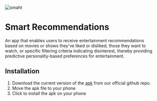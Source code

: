 
![smaht](https://github.com/Smart-Recommendations/Smart-Recommendations/assets/13189052/ec4e733c-d149-4b5b-b2c1-6490cb3ba46f)

# Smart Recommendations
An app that enables users to receive entertainment recommendations based on movies or shows they've liked or disliked, those they want to watch, or specific filtering criteria indicating disinterest, thereby providing predictive personality-based preferences for entertainment.

## Installation
1. Download the current version of the [apk](https://github.com/Smart-Recommendations/Smart-Recommendations/releases/tag/v0.0.1) from our official github repo.
2. Move the apk file to your phone
3. Click to install the apk on your phone
